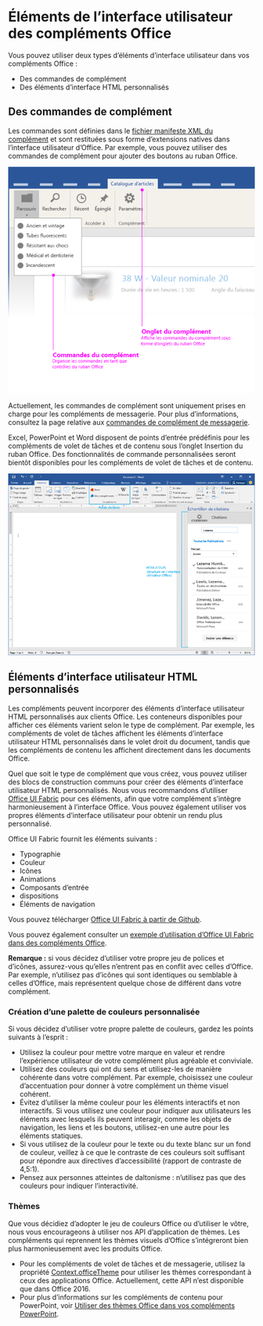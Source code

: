 # <a name="office-add-in-ui-elements"></a>Éléments de l’interface utilisateur des compléments Office

Vous pouvez utiliser deux types d’éléments d’interface utilisateur dans vos compléments Office : 

- Des commandes de complément 
- Des éléments d’interface HTML personnalisés

## <a name="add-in-commands"></a>Des commandes de complément
Les commandes sont définies dans le [fichier manifeste XML du complément](../../develop/define-add-in-commands.md) et sont restituées sous forme d’extensions natives dans l’interface utilisateur d’Office. Par exemple, vous pouvez utiliser des commandes de complément pour ajouter des boutons au ruban Office. 

![Image illustrant des commandes et des éléments d’interface utilisateur HTML personnalisés dans un complément](../../images/layouts_addInCommands_v0.03.png)

Actuellement, les commandes de complément sont uniquement prises en charge pour les compléments de messagerie. Pour plus d’informations, consultez la page relative aux [commandes de complément de messagerie](../../outlook/add-in-commands-for-outlook.md). 

Excel, PowerPoint et Word disposent de points d’entrée prédéfinis pour les compléments de volet de tâches et de contenu sous l’onglet Insertion du ruban Office. Des fonctionnalités de commande personnalisées seront bientôt disponibles pour les compléments de volet de tâches et de contenu. 

![Image présentant l’onglet Insertion du ruban Word](../../images/Word-insert-tab.png)

## <a name="custom-html-based-ui"></a>Éléments d’interface utilisateur HTML personnalisés
Les compléments peuvent incorporer des éléments d’interface utilisateur HTML personnalisés aux clients Office. Les conteneurs disponibles pour afficher ces éléments varient selon le type de complément. Par exemple, les compléments de volet de tâches affichent les éléments d’interface utilisateur HTML personnalisés dans le volet droit du document, tandis que les compléments de contenu les affichent directement dans les documents Office.

Quel que soit le type de complément que vous créez, vous pouvez utiliser des blocs de construction communs pour créer des éléments d’interface utilisateur HTML personnalisés. Nous vous recommandons d’utiliser [Office UI Fabric](https://github.com/OfficeDev/Office-UI-Fabric) pour ces éléments, afin que votre complément s’intègre harmonieusement à l’interface Office. Vous pouvez également utiliser vos propres éléments d’interface utilisateur pour obtenir un rendu plus personnalisé.

Office UI Fabric fournit les éléments suivants :

- Typographie
- Couleur
- Icônes
- Animations
- Composants d’entrée
- dispositions
- Éléments de navigation

Vous pouvez télécharger [Office UI Fabric à partir de Github](https://github.com/OfficeDev/Office-UI-Fabric).

Vous pouvez également consulter un [exemple d’utilisation d’Office UI Fabric dans des compléments Office](https://github.com/OfficeDev/Office-Add-in-Fabric-UI-Sample).

**Remarque :** si vous décidez d’utiliser votre propre jeu de polices et d’icônes, assurez-vous qu’elles n’entrent pas en conflit avec celles d’Office. Par exemple, n’utilisez pas d’icônes qui sont identiques ou semblable à celles d’Office, mais représentent quelque chose de différent dans votre complément. 

### <a name="creating-a-customized-color-palette"></a>Création d’une palette de couleurs personnalisée
Si vous décidez d’utiliser votre propre palette de couleurs, gardez les points suivants à l’esprit : 
 
- Utilisez la couleur pour mettre votre marque en valeur et rendre l’expérience utilisateur de votre complément plus agréable et conviviale.
- Utilisez des couleurs qui ont du sens et utilisez-les de manière cohérente dans votre complément. Par exemple, choisissez une couleur d’accentuation pour donner à votre complément un thème visuel cohérent.
- Évitez d’utiliser la même couleur pour les éléments interactifs et non interactifs. Si vous utilisez une couleur pour indiquer aux utilisateurs les éléments avec lesquels ils peuvent interagir, comme les objets de navigation, les liens et les boutons, utilisez-en une autre pour les éléments statiques.
- Si vous utilisez de la couleur pour le texte ou du texte blanc sur un fond de couleur, veillez à ce que le contraste de ces couleurs soit suffisant pour répondre aux directives d’accessibilité (rapport de contraste de 4,5:1).
- Pensez aux personnes atteintes de daltonisme : n’utilisez pas que des couleurs pour indiquer l’interactivité.

### <a name="theming"></a>Thèmes 
Que vous décidiez d’adopter le jeu de couleurs Office ou d’utiliser le vôtre, nous vous encourageons à utiliser nos API d’application de thèmes. Les compléments qui reprennent les thèmes visuels d’Office s’intégreront bien plus harmonieusement avec les produits Office.


- Pour les compléments de volet de tâches et de messagerie, utilisez la propriété [Context.officeTheme](http://dev.office.com/reference/add-ins/shared/office.context.officetheme) pour utiliser les thèmes correspondant à ceux des applications Office. Actuellement, cette API n’est disponible que dans Office 2016.  
- Pour plus d’informations sur les compléments de contenu pour PowerPoint, voir [Utiliser des thèmes Office dans vos compléments PowerPoint](../../powerpoint/use-document-themes-in-your-powerpoint-add-ins.md).

<!-- Link to theming API docs and Humberto's seed sample. Add screenshot of themed add-in. -->



